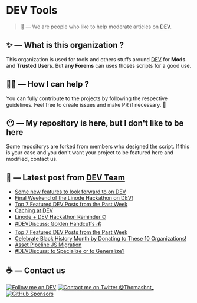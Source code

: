 # DEV Tools

> 🔧 — We are people who like to help moderate articles on [DEV](https://dev.to).

## ✨ — What is this organization ?

This organization is used for tools and others stuffs around [DEV](https://dev.to) for **Mods** and **Trusted Users**. But __any Forems__ can uses thoses scripts for a good use.


## 💪🏼 — How I can help ?

You can fully contribute to the projects by following the respective guidelines. Feel free to create issues and make PR if necessary. 🎉

## 😶 — My repository is here, but I don't like to be here

Some repositorys are forked from members who designed the script. If this is your case and you don't want your project to be featured here and modified, contact us.

## 📝 — Latest post from [DEV Team](https://dev.to/devteam)

<!-- BLOG-POST-LIST:START -->
- [Some new features to look forward to on DEV](https://dev.to/devteam/some-new-features-to-look-forward-to-on-dev-5jk)
- [Final Weekend of the Linode Hackathon on DEV!](https://dev.to/devteam/final-weekend-of-the-linode-hackathon-on-dev-392c)
- [Top 7 Featured DEV Posts from the Past Week](https://dev.to/devteam/top-7-featured-dev-posts-from-the-past-week-40)
- [Caching at DEV](https://dev.to/devteam/caching-at-dev-11el)
- [Linode + DEV Hackathon Reminder ⏰](https://dev.to/devteam/linode-dev-hackathon-reminder-4h6k)
- [#DEVDiscuss: Golden Handcuffs 💰](https://dev.to/devteam/devdiscuss-golden-handcuffs-4n67)
- [Top 7 Featured DEV Posts from the Past Week](https://dev.to/devteam/top-7-featured-dev-posts-from-the-past-week-1ni2)
- [Celebrate Black History Month by Donating to These 10 Organizations!](https://dev.to/devteam/celebrate-black-history-month-by-donating-to-these-10-organizations-104i)
- [Asset Pipeline JS Migration](https://dev.to/devteam/asset-pipeline-js-migration-48ki)
- [#DEVDiscuss: to Specialize or to Generalize?](https://dev.to/devteam/devdiscuss-to-specialize-or-to-generalize-46lj)
<!-- BLOG-POST-LIST:END -->


## ☕ — Contact us

[![Follow me on DEV](https://img.shields.io/badge/dev.to-%2308090A.svg?&style=for-the-badge&logo=dev.to&logoColor=white&alt=devto)](https://dev.to/thomasbnt)
[![Contact me on Twitter @Thomasbnt_](https://img.shields.io/badge/Contact%20me%20on%20Twitter-%231DA1F2.svg?&style=for-the-badge&logo=twitter&logoColor=white&alt=twitter)](https://twitter.com/messages/1142357270-1142357270?text=Hello,%20I%20contact%20you%20from%20devtotools%20&recipient_id=1142357270) [![GitHub Sponsors](https://img.shields.io/badge/Sponsor%20me-%23EA54AE.svg?&style=for-the-badge&logo=github-sponsors&logoColor=white)](https://github.com/sponsors/thomasbnt)



